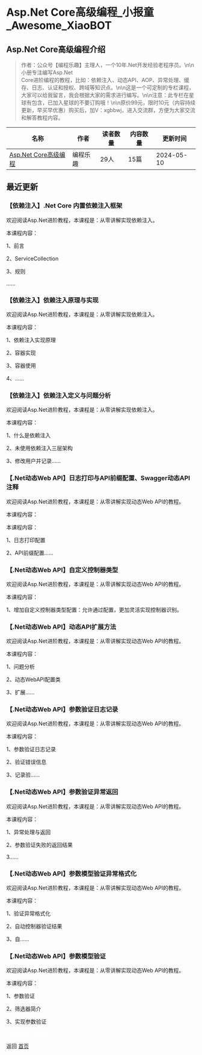 # Asp.Net Core高级编程_小报童_Awesome_XiaoBOT

## Asp.Net Core高级编程介绍
> 作者：公众号【编程乐趣】主理人，一个10年.Net开发经验老程序员。\n\n小册专注编写Asp.Net  
Core进阶编程的教程，比如：依赖注入、动态API、AOP、异常处理、缓存、日志、认证和授权、跨域等知识点。\n\n这是一个可定制的专栏课程，大家可以给我留言，我会根据大家的需求进行编写。\n\n注意：此专栏在星球有包含，已加入星球的不要订购哦！\n\n原价99元，限时10元（内容持续更新，早买早优惠）购买后，加V：xgbbwj，进入交流群，方便为大家交流和解答教程内容。  
  


|名称|作者|读者数量|内容数量|更新时间|
|---|---|---|---|---|
|[Asp.Net Core高级编程](https://xiaobot.net/p/Net001?refer=9c3f1c95-a052-465a-9902-f6d75080262a)|编程乐趣|29人|15篇|2024-05-10|

## 最近更新
### 【依赖注入】.Net Core 内置依赖注入框架

欢迎阅读Asp.Net进阶教程，本课程是：从零讲解实现依赖注入。

本课程内容：

1、前言

2、ServiceCollection

3、规则

......

### 【依赖注入】依赖注入原理与实现

欢迎阅读Asp.Net进阶教程，本课程是：从零讲解实现依赖注入。

本课程内容：

1、依赖注入实现原理

2、容器实现

3、容器使用

4、......

### 【依赖注入】依赖注入定义与问题分析

欢迎阅读Asp.Net进阶教程，本课程是：从零讲解实现依赖注入。

本课程内容：

1、什么是依赖注入

2、未使用依赖注入三层架构

3、修改用户并记录......

### 【.Net动态Web API】日志打印与API前缀配置、Swagger动态API注释

欢迎阅读Asp.Net进阶教程，本课程是：从零讲解实现动态Web API的教程。

本课程内容：

本课程内容：

1、日志打印配置

2、API前缀配置......

### 【.Net动态Web API】自定义控制器类型

欢迎阅读Asp.Net进阶教程，本课程是：从零讲解实现动态Web API的教程。

本课程内容：

1、增加自定义控制器类型配置：允许通过配置，更加灵活实现控制器识别。

### 【.Net动态Web API】动态API扩展方法

欢迎阅读Asp.Net进阶教程，本课程是：从零讲解实现动态Web API的教程。

本课程内容：

1、问题分析

2、动态WebAPI配置类

3、扩展......

### 【.Net动态Web API】参数验证日志记录

欢迎阅读Asp.Net进阶教程，本课程是：从零讲解实现动态Web API的教程。

本课程内容：

1、参数验证日志记录

2、验证错误信息

3、记录验......

### 【.Net动态Web API】参数验证异常返回

欢迎阅读Asp.Net进阶教程，本课程是：从零讲解实现动态Web API的教程。

本课程内容：

1、异常处理与返回

2、参数验证失败的返回结果

3......

### 【.Net动态Web API】参数模型验证异常格式化

欢迎阅读Asp.Net进阶教程，本课程是：从零讲解实现动态Web API的教程。

本课程内容：

1、验证异常格式化

2、自动控制器验证结果

3、自......

### 【.Net动态Web API】参数模型验证

欢迎阅读Asp.Net进阶教程，本课程是：从零讲解实现动态Web API的教程。

本课程内容：

1、参数验证

2、筛选器简介

3、实现参数验证


<a href="https://github.com/Reno9527/awesome-xiaobot" style="color: white; text-decoration: none;">awesome-xiaobot</a>

返回 [首页](../README.md)
